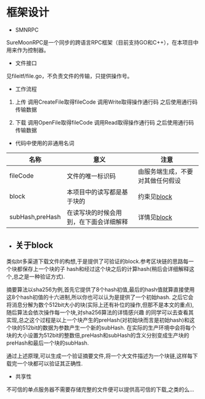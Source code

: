 # 框架设计

* SMNRPC

SureMoonRPC是一个同步的跨语言RPC框架（目前支持GO和C++），在本项目中用来作为控制器。

* 文件接口

见fileitf/file.go，不负责文件的传输，只提供操作号。

* 工作流程
   
1. 上传
调用CreateFile取得fileCode
调用Write取得操作通行码
之后使用通行码传输数据

2. 下载
调用OpenFile取得fileCode
调用Read取得操作通行码
之后使用通行码传输数据

* 代码中使用的非通用名词

|名称|意义|注意|
|-|-|-|
|fileCode|文件的唯一标识码|由服务端生成，不要对其做任何假设|
|block|本项目中的读写都是基于块的|约束见[block](#j_block)|
|subHash,preHash|在读写块的时候会用到，在下面会详细解释|详情见[block](#j_block)|


* <h2 id="j_block">关于block</h2>

类似bt多渠道下载文件的构想,于是提供了可验证的block.参考区块链的思路每一个块都保存上一个块的子
hash和经过这个块之后的计算hash(稍后会详细解释这个,总之是一种验证方式).

摘要算法以sha256为例,首先它提供了8个hash初值,最后的hash值就算直接使用这8个hash初值的十六进制,所以你也可以认为是提供了一个初始hash.
之后它会将消息分解为数个512bit大小的块(实际上还有补位的操作,但那不是本文的重点),随后算法会依次操作每一个块,对sha256算法的详情感兴趣
的同学可以去查看其实现,总之这个过程是以上一个块产生的preHash(对初始块而言是初始hash)和这个块的512bit的数据为参数产生一个新的subHash.
在实际的生产环境中会将每个块的大小设置为512bit的整数倍,preHash和subHash的含义分别变成生产块的preHash和最后一个块的subHash.

通过上述原理,可以生成一个验证摘要文件,将一个大文件描述为一个块链,这样每下载完一个块都可以验证其正确性.

* 共享性

不可信的单点服务器不需要存储完整的文件便可以提供高可信的下载,之类的么...
